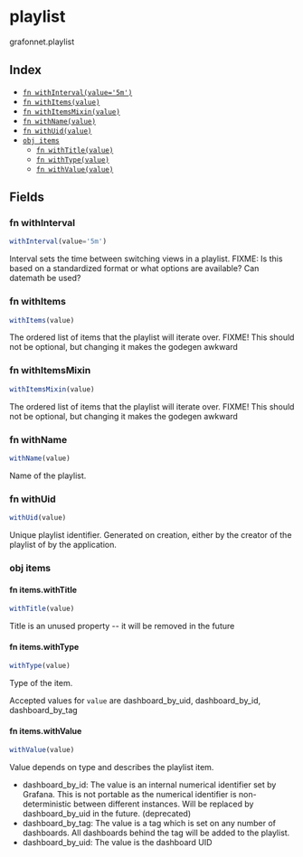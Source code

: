 # playlist

grafonnet.playlist

## Index

* [`fn withInterval(value='5m')`](#fn-withinterval)
* [`fn withItems(value)`](#fn-withitems)
* [`fn withItemsMixin(value)`](#fn-withitemsmixin)
* [`fn withName(value)`](#fn-withname)
* [`fn withUid(value)`](#fn-withuid)
* [`obj items`](#obj-items)
  * [`fn withTitle(value)`](#fn-itemswithtitle)
  * [`fn withType(value)`](#fn-itemswithtype)
  * [`fn withValue(value)`](#fn-itemswithvalue)

## Fields

### fn withInterval

```ts
withInterval(value='5m')
```

Interval sets the time between switching views in a playlist.
FIXME: Is this based on a standardized format or what options are available? Can datemath be used?

### fn withItems

```ts
withItems(value)
```

The ordered list of items that the playlist will iterate over.
FIXME! This should not be optional, but changing it makes the godegen awkward

### fn withItemsMixin

```ts
withItemsMixin(value)
```

The ordered list of items that the playlist will iterate over.
FIXME! This should not be optional, but changing it makes the godegen awkward

### fn withName

```ts
withName(value)
```

Name of the playlist.

### fn withUid

```ts
withUid(value)
```

Unique playlist identifier. Generated on creation, either by the
creator of the playlist of by the application.

### obj items


#### fn items.withTitle

```ts
withTitle(value)
```

Title is an unused property -- it will be removed in the future

#### fn items.withType

```ts
withType(value)
```

Type of the item.

Accepted values for `value` are dashboard_by_uid, dashboard_by_id, dashboard_by_tag

#### fn items.withValue

```ts
withValue(value)
```

Value depends on type and describes the playlist item.

 - dashboard_by_id: The value is an internal numerical identifier set by Grafana. This
 is not portable as the numerical identifier is non-deterministic between different instances.
 Will be replaced by dashboard_by_uid in the future. (deprecated)
 - dashboard_by_tag: The value is a tag which is set on any number of dashboards. All
 dashboards behind the tag will be added to the playlist.
 - dashboard_by_uid: The value is the dashboard UID
